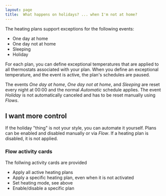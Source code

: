 ```yaml
---
layout: page
title:  What happens on holidays? ... when I'm not at home?
---
```


The heating plans support exceptions for the following events:

* One day at home
* One day not at home
* Sleeping
* Holiday

For each plan, you can define exceptional temperatures that are applied to all thermostats associated with your plan. When you define an exceptional temperature, and the event is active, the plan's schedules are paused.

The events *One day at home*, *One day not at home*, and *Sleeping* are reset every night at 00:00 and the normal *Automatic* schedule applies. The event *Holiday* is not automatically canceled and has to be reset manually using *Flows*.

## I want more control

If the holiday "thing" is not your style, you can automate it yourself. Plans can be enabled and disabled manually or via *Flow*. If a heating plan is disabled, it is not applied.

### Flow activity cards

The follwing activity cards are provided

* Apply all active heating plans
* Apply a specific heating plan, even when it is not activated
* Set heating mode, see above
* Enable/disable a specific plan
